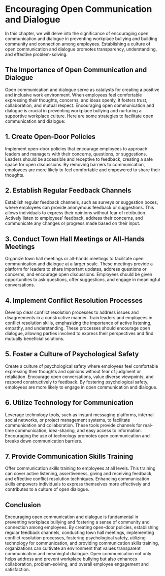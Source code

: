Encouraging Open Communication and Dialogue
=======================================================

In this chapter, we will delve into the significance of encouraging open communication and dialogue in preventing workplace bullying and building community and connection among employees. Establishing a culture of open communication and dialogue promotes transparency, understanding, and effective problem-solving.

The Importance of Open Communication and Dialogue
-------------------------------------------------

Open communication and dialogue serve as catalysts for creating a positive and inclusive work environment. When employees feel comfortable expressing their thoughts, concerns, and ideas openly, it fosters trust, collaboration, and mutual respect. Encouraging open communication and dialogue is crucial in preventing workplace bullying and nurturing a supportive workplace culture. Here are some strategies to facilitate open communication and dialogue:

## 1. Create Open-Door Policies

Implement open-door policies that encourage employees to approach leaders and managers with their concerns, questions, or suggestions. Leaders should be accessible and receptive to feedback, creating a safe space for open discussions. By removing barriers to communication, employees are more likely to feel comfortable and empowered to share their thoughts.

## 2. Establish Regular Feedback Channels

Establish regular feedback channels, such as surveys or suggestion boxes, where employees can provide anonymous feedback or suggestions. This allows individuals to express their opinions without fear of retribution. Actively listen to employees' feedback, address their concerns, and communicate any changes or progress made based on their input.

## 3. Conduct Town Hall Meetings or All-Hands Meetings

Organize town hall meetings or all-hands meetings to facilitate open communication and dialogue at a larger scale. These meetings provide a platform for leaders to share important updates, address questions or concerns, and encourage open discussions. Employees should be given opportunities to ask questions, offer suggestions, and engage in meaningful conversations.

## 4. Implement Conflict Resolution Processes

Develop clear conflict resolution processes to address issues and disagreements in a constructive manner. Train leaders and employees in conflict resolution skills, emphasizing the importance of active listening, empathy, and understanding. These processes should encourage open dialogue, allowing parties involved to express their perspectives and find mutually beneficial solutions.

## 5. Foster a Culture of Psychological Safety

Create a culture of psychological safety where employees feel comfortable expressing their thoughts and opinions without fear of judgment or retaliation. Encourage open conversations, value diverse viewpoints, and respond constructively to feedback. By fostering psychological safety, employees are more likely to engage in open communication and dialogue.

## 6. Utilize Technology for Communication

Leverage technology tools, such as instant messaging platforms, internal social networks, or project management systems, to facilitate communication and collaboration. These tools provide channels for real-time communication, idea-sharing, and easy access to information. Encouraging the use of technology promotes open communication and breaks down communication barriers.

## 7. Provide Communication Skills Training

Offer communication skills training to employees at all levels. This training can cover active listening, assertiveness, giving and receiving feedback, and effective conflict resolution techniques. Enhancing communication skills empowers individuals to express themselves more effectively and contributes to a culture of open dialogue.

Conclusion
----------

Encouraging open communication and dialogue is fundamental in preventing workplace bullying and fostering a sense of community and connection among employees. By creating open-door policies, establishing regular feedback channels, conducting town hall meetings, implementing conflict resolution processes, fostering psychological safety, utilizing technology for communication, and providing communication skills training, organizations can cultivate an environment that values transparent communication and meaningful dialogue. Open communication not only helps address and prevent workplace bullying but also enhances collaboration, problem-solving, and overall employee engagement and satisfaction.
